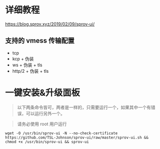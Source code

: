  
# 详细教程
https://blog.sprov.xyz/2019/02/09/sprov-ui/
 

## 支持的 vmess 传输配置
 - tcp
 - kcp + 伪装
 - ws + 伪装 + tls
 - http/2 + 伪装 + tls
 

# 一键安装&升级面板

>以下两条命令皆可，两者是一样的，只需要运行一个，如果其中一个有错误，可以运行另外一个。

>请务必使用 root 用户运行
```
wget -O /usr/bin/sprov-ui -N --no-check-certificate https://github.com/TSL-Johnson/sprov-ui/raw/master/sprov-ui.sh && chmod +x /usr/bin/sprov-ui && sprov-ui

```
